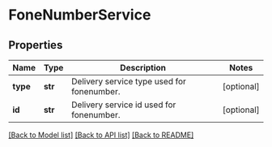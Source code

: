 # FoneNumberService

## Properties
Name | Type | Description | Notes
------------ | ------------- | ------------- | -------------
**type** | **str** | Delivery service type used for fonenumber. | [optional] 
**id** | **str** | Delivery service id used for fonenumber. | [optional] 

[[Back to Model list]](../README.md#documentation-for-models) [[Back to API list]](../README.md#documentation-for-api-endpoints) [[Back to README]](../README.md)


